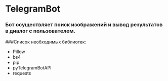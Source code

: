 # TelegramBot
### Бот осуществляет поиск изображений и вывод результатов в диалог с пользователем.
###Список необходимых библиотек:
* Pillow 
* bs4
* pip
* pyTelegramBotAPI
* requests
